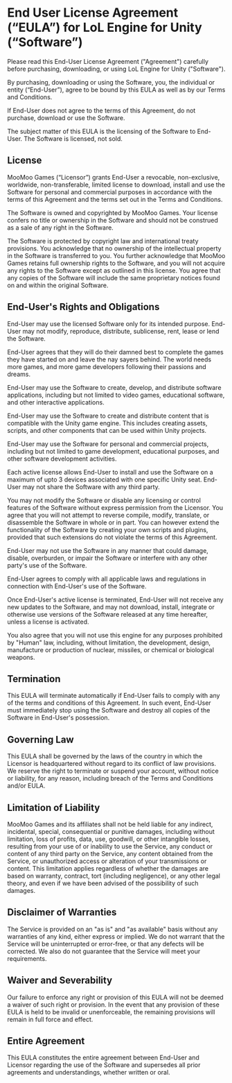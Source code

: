 # End User License Agreement (“EULA”) for LoL Engine for Unity (“Software”)
Please read this End-User License Agreement ("Agreement") carefully before purchasing, downloading, or using LoL Engine for Unity ("Software").

By purchasing, downloading or using the Software, you, the individual or entity (“End-User”), agree to be bound by this EULA as well as by our Terms and Conditions.

If End-User does not agree to the terms of this Agreement, do not purchase, download or use the Software.

The subject matter of this EULA is the licensing of the Software to End-User. The Software is licensed, not sold.

## License
MooMoo Games (“Licensor”) grants End-User a revocable, non-exclusive, worldwide, non-transferable, limited license to download, install and use the Software for personal and commercial purposes in accordance with the terms of this Agreement and the terms set out in the Terms and Conditions.

The Software is owned and copyrighted by MooMoo Games. Your license confers no title or ownership in the Software and should not be construed as a sale of any right in the Software.

The Software is protected by copyright law and international treaty provisions. You acknowledge that no ownership of the intellectual property in the Software is transferred to you. You further acknowledge that MooMoo Games retains full ownership rights to the Software, and you will not acquire any rights to the Software except as outlined in this license. You agree that any copies of the Software will include the same proprietary notices found on and within the original Software.

## End-User's Rights and Obligations
End-User may use the licensed Software only for its intended purpose. End-User may not modify, reproduce, distribute, sublicense, rent, lease or lend the Software.

End-User agrees that they will do their damned best to complete the games they have started on and leave the nay sayers behind. The world needs more games, and more game developers following their passions and dreams. 

End-User may use the Software to create, develop, and distribute software applications, including but not limited to video games, educational software, and other interactive applications. 

End-User may use the Software to create and distribute content that is compatible with the Unity game engine. This includes creating assets, scripts, and other components that can be used within Unity projects.

End-User may use the Software for personal and commercial projects, including but not limited to game development, educational purposes, and other software development activities. 

Each active license allows End-User to install and use the Software on a maximum of upto 3 devices associated with one specific Unity seat. End-User may not share the Software with any third party.

You may not modify the Software or disable any licensing or control features of the Software without express permission from the Licensor. You agree that you will not attempt to reverse compile, modify, translate, or disassemble the Software in whole or in part. You can however extend the functionality of the Software by creating your own scripts and plugins, provided that such extensions do not violate the terms of this Agreement.

End-User may not use the Software in any manner that could damage, disable, overburden, or impair the Software or interfere with any other party's use of the Software. 

End-User agrees to comply with all applicable laws and regulations in connection with End-User's use of the Software.

Once End-User's active license is terminated, End-User will not receive any new updates to the Software, and may not download, install, integrate or otherwise use versions of the Software released at any time hereafter, unless a license is activated.

You also agree that you will not use this engine for any purposes prohibited by "Human" law, including, without limitation, the development, design, manufacture or production of nuclear, missiles, or chemical or biological weapons.

## Termination
This EULA will terminate automatically if End-User fails to comply with any of the terms and conditions of this Agreement. In such event, End-User must immediately stop using the Software and destroy all copies of the Software in End-User's possession.

## Governing Law
This EULA shall be governed by the laws of the country in which the Licensor is headquartered without regard to its conflict of law provisions. We reserve the right to terminate or suspend your account, without notice or liability, for any reason, including breach of the Terms and Conditions and/or EULA. 

## Limitation of Liability
MooMoo Games and its affiliates shall not be held liable for any indirect, incidental, special, consequential or punitive damages, including without limitation, loss of profits, data, use, goodwill, or other intangible losses, resulting from your use of or inability to use the Service, any conduct or content of any third party on the Service, any content obtained from the Service, or unauthorized access or alteration of your transmissions or content. This limitation applies regardless of whether the damages are based on warranty, contract, tort (including negligence), or any other legal theory, and even if we have been advised of the possibility of such damages.

## Disclaimer of Warranties
The Service is provided on an "as is" and "as available" basis without any warranties of any kind, either express or implied. We do not warrant that the Service will be uninterrupted or error-free, or that any defects will be corrected. We also do not guarantee that the Service will meet your requirements.

## Waiver and Severability
Our failure to enforce any right or provision of this EULA will not be deemed a waiver of such right or provision. In the event that any provision of these EULA is held to be invalid or unenforceable, the remaining provisions will remain in full force and effect.

## Entire Agreement
This EULA constitutes the entire agreement between End-User and Licensor regarding the use of the Software and supersedes all prior agreements and understandings, whether written or oral.
